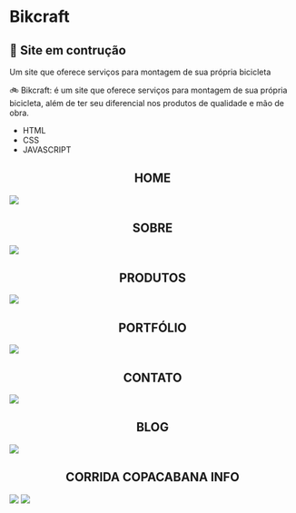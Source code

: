 # Bikcraft

<h2>🚧 Site em contrução</h2>

Um site que oferece serviços para montagem de sua própria bicicleta

🚲 Bikcraft: é um site que oferece serviços para montagem de sua própria bicicleta, além de ter seu diferencial nos produtos de qualidade e mão de obra.

- HTML
- CSS
- JAVASCRIPT 

<h2 style="text-align: center; text-transform: uppercase;">Home</h2>
<img src="img/print/home.jpg"/>

<h2 style="text-align: center; text-transform: uppercase;">Sobre</h2>
<img src="img/print/sobre.png"/>

<h2 style="text-align: center; text-transform: uppercase;">Produtos</h2>
<img src="img/print/produtos.jpg"/>

<h2 style="text-align: center; text-transform: uppercase;">Portfólio</h2>
<img src="img/print/portfólio.jpg"/>

<h2 style="text-align: center; text-transform: uppercase;">Contato</h2>
<img src="img/print/contato.png"/>

<h2 style="text-align: center; text-transform: uppercase;">Blog</h2>
<img src="img/print/blog.png"/>

<h2 style="text-align: center; text-transform: uppercase;">Corrida Copacabana info</h2>
<img src="img/print/copacabana.png"/>

<img src="img/print/video.gif">